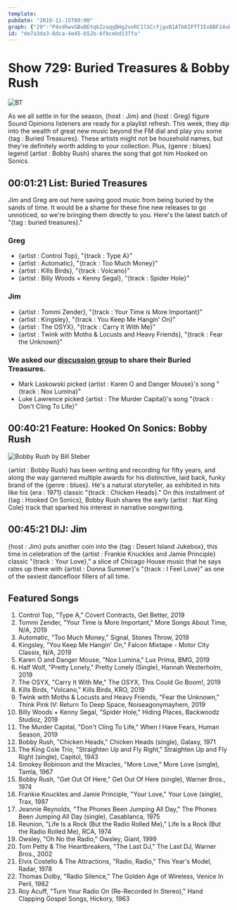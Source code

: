 ```yaml
---
template: 
pubdate: "2019-11-15T00:00"
graph: {"29":"P4xdhwvGBuBEtqkZzaqgBHg2voRC1lSCcfjgvB1ATkKIPfTIExBBF14ubUbF3Hx9M493l2amyAKcx0sG","1V9":"","23L":"X6cfdqYVo9OAZzHOctsn"}
id: "de7a3da3-8dca-4e45-b52b-6fbcebd137fa"
---
```






# Show 729: Buried Treasures & Bobby Rush

![BT](https://static.soundopinions.org/images/2019/bt_4.jpg)

As we all settle in for the season, {host : Jim} and {host : Greg} figure Sound Opinions listeners are ready for a playlist refresh. This week, they dip into the wealth of great new music beyond the FM dial and play you some {tag : Buried Treasures}. These artists might not be household names, but they're definitely worth adding to your collection. Plus, {genre : blues} legend {artist : Bobby Rush} shares the song that got him Hooked on Sonics.



## 00:01:21 List: Buried Treasures

Jim and Greg are out here saving good music from being buried by the sands of time. It would be a shame for these fine new releases to go unnoticed, so we're bringing them directly to you. Here's the latest batch of "{tag : buried treasures}."


### Greg

- {artist : Control Top}, "{track : Type A}"
- {artist : Automatic}, "{track : Too Much Money}"
- {artist : Kills Birds}, "{track : Volcano}"
- {artist : Billy Woods + ​Kenny Segal}, "{track : Spider Hole}"


### Jim

- {artist : Tommi Zender}, "{track : Your Time is More Important}"
- {artist : Kingsley}, "{track : You Keep Me Hangin' On}"
- {artist : The OSYX}, "{track : Carry It With Me}"
- {artist : Twink with Moths & Locusts and Heavy Friends}, "{track : Fear the Unknown}"


### We asked our [discussion group](https://www.facebook.com/groups/370085227250935/) to share their Buried Treasures.

- Mark Laskowski picked {artist : Karen O and Danger Mouse}'s song "{track : Nox Lumina}"
- Luke Lawrence picked {artist : The Murder Capital}'s song "{track : Don't Cling To Life}"



## 00:40:21 Feature: Hooked On Sonics: Bobby Rush

![Bobby Rush by Bill Steber](https://static.soundopinions.org/assets/729/1V90.jpg)

{artist : Bobby Rush} has been writing and recording for fifty years, and along the way garnered multiple awards for his distinctive, laid back, funky brand of the {genre : blues}. He's a natural storyteller, as exhibited in hits like his {era : 1971} classic "{track : Chicken Heads}."  On this installment of {tag : Hooked On Sonics}, Bobby Rush shares the early {artist : Nat King Cole} track that sparked his interest in narrative songwriting.



## 00:45:21 DIJ: Jim

{host : Jim} puts another coin into the {tag : Desert Island Jukebox}, this time in celebration of the {artist : Frankie Knuckles and Jamie Principle} classic "{track : Your Love}," a slice of Chicago House music that he says rates up there with {artist : Donna Summer}'s "{track : I Feel Love}" as one of the sexiest dancefloor fillers of all time.



## Featured Songs

1. Control Top, "Type A," Covert Contracts, Get Better, 2019
2. Tommi Zender, "Your Time is More Important," More Songs About Time, N/A, 2019
3. Automatic, "Too Much Money," Signal, Stones Throw, 2019
4. Kingsley, "You Keep Me Hangin' On," Falcon Mixtape - Motor City Classix, N/A, 2019
5. Karen O and Danger Mouse, "Nox Lumina," Lux Prima, BMG, 2019
6. Half Wolf, "Pretty Lonely," Pretty Lonely (Single), Hannah Westerholm, 2019
7. The OSYX, "Carry It With Me," The OSYX, This Could Go Boom!, 2019
8. Kills Birds, "Volcano," Kills Birds, KRO, 2019
9. Twink with Moths & Locusts and Heavy Friends, "Fear the Unknown," Think Pink IV: Return To Deep Space, Noiseagonymayhem, 2019
10. Billy Woods + ​Kenny Segal, "Spider Hole," Hiding Places, Backwoodz Studioz, 2019
11. The Murder Capital, "Don't Cling To Life," When I Have Fears, Human Season, 2019
12. Bobby Rush, "Chicken Heads," Chicken Heads (single), Galaxy, 1971
13. The King Cole Trio, "Straighten Up and Fly Right," Straighten Up and Fly Right (single), Capitol, 1943
14. Smokey Robinson and the Miracles, "More Love," More Love (single), Tamla, 1967
15. Bobby Rush, "Get Out Of Here," Get Out Of Here (single), Warner Bros., 1974
16. Frankie Knuckles and Jamie Principle, "Your Love," Your Love (single), Trax, 1987
17. Jeannie Reynolds, "The Phones Been Jumping All Day," The Phones Been Jumping All Day (single), Casablanca, 1975
18. Reunion, "Life Is a Rock (But the Radio Rolled Me)," Life Is a Rock (But the Radio Rolled Me), RCA, 1974
19. Owsley, "Oh No the Radio," Owsley, Giant, 1999
20. Tom Petty & The Heartbreakers, "The Last DJ," The Last DJ, Warner Bros., 2002
21. Elvis Costello & The Attractions, "Radio, Radio," This Year's Model, Radar, 1978
22. Thomas Dolby, "Radio Silence," The Golden Age of Wireless, Venice In Peril, 1982
23. Roy Acuff, "Turn Your Radio On (Re-Recorded In Stereo)," Hand Clapping Gospel Songs, Hickory, 1963